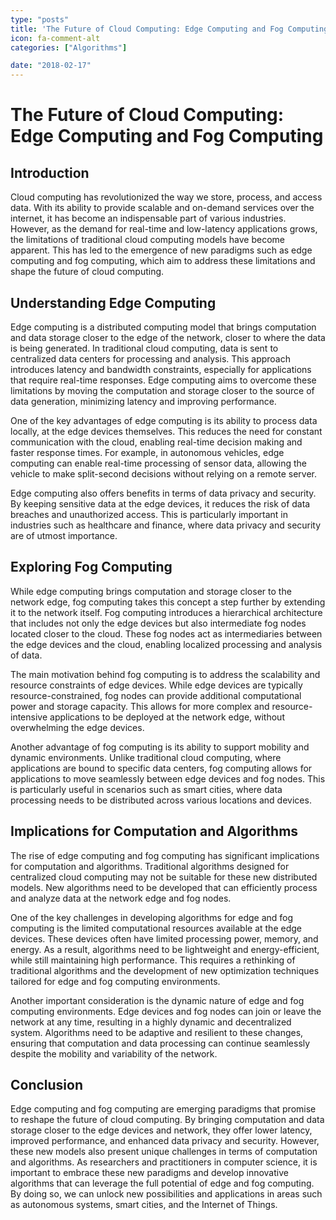 ```yaml
---
type: "posts"
title: 'The Future of Cloud Computing: Edge Computing and Fog Computing'
icon: fa-comment-alt
categories: ["Algorithms"]

date: "2018-02-17"
---
```




# The Future of Cloud Computing: Edge Computing and Fog Computing

## Introduction

Cloud computing has revolutionized the way we store, process, and access data. With its ability to provide scalable and on-demand services over the internet, it has become an indispensable part of various industries. However, as the demand for real-time and low-latency applications grows, the limitations of traditional cloud computing models have become apparent. This has led to the emergence of new paradigms such as edge computing and fog computing, which aim to address these limitations and shape the future of cloud computing.

## Understanding Edge Computing

Edge computing is a distributed computing model that brings computation and data storage closer to the edge of the network, closer to where the data is being generated. In traditional cloud computing, data is sent to centralized data centers for processing and analysis. This approach introduces latency and bandwidth constraints, especially for applications that require real-time responses. Edge computing aims to overcome these limitations by moving the computation and storage closer to the source of data generation, minimizing latency and improving performance.

One of the key advantages of edge computing is its ability to process data locally, at the edge devices themselves. This reduces the need for constant communication with the cloud, enabling real-time decision making and faster response times. For example, in autonomous vehicles, edge computing can enable real-time processing of sensor data, allowing the vehicle to make split-second decisions without relying on a remote server.

Edge computing also offers benefits in terms of data privacy and security. By keeping sensitive data at the edge devices, it reduces the risk of data breaches and unauthorized access. This is particularly important in industries such as healthcare and finance, where data privacy and security are of utmost importance.

## Exploring Fog Computing

While edge computing brings computation and storage closer to the network edge, fog computing takes this concept a step further by extending it to the network itself. Fog computing introduces a hierarchical architecture that includes not only the edge devices but also intermediate fog nodes located closer to the cloud. These fog nodes act as intermediaries between the edge devices and the cloud, enabling localized processing and analysis of data.

The main motivation behind fog computing is to address the scalability and resource constraints of edge devices. While edge devices are typically resource-constrained, fog nodes can provide additional computational power and storage capacity. This allows for more complex and resource-intensive applications to be deployed at the network edge, without overwhelming the edge devices.

Another advantage of fog computing is its ability to support mobility and dynamic environments. Unlike traditional cloud computing, where applications are bound to specific data centers, fog computing allows for applications to move seamlessly between edge devices and fog nodes. This is particularly useful in scenarios such as smart cities, where data processing needs to be distributed across various locations and devices.

## Implications for Computation and Algorithms

The rise of edge computing and fog computing has significant implications for computation and algorithms. Traditional algorithms designed for centralized cloud computing may not be suitable for these new distributed models. New algorithms need to be developed that can efficiently process and analyze data at the network edge and fog nodes.

One of the key challenges in developing algorithms for edge and fog computing is the limited computational resources available at the edge devices. These devices often have limited processing power, memory, and energy. As a result, algorithms need to be lightweight and energy-efficient, while still maintaining high performance. This requires a rethinking of traditional algorithms and the development of new optimization techniques tailored for edge and fog computing environments.

Another important consideration is the dynamic nature of edge and fog computing environments. Edge devices and fog nodes can join or leave the network at any time, resulting in a highly dynamic and decentralized system. Algorithms need to be adaptive and resilient to these changes, ensuring that computation and data processing can continue seamlessly despite the mobility and variability of the network.

## Conclusion

Edge computing and fog computing are emerging paradigms that promise to reshape the future of cloud computing. By bringing computation and data storage closer to the edge devices and network, they offer lower latency, improved performance, and enhanced data privacy and security. However, these new models also present unique challenges in terms of computation and algorithms. As researchers and practitioners in computer science, it is important to embrace these new paradigms and develop innovative algorithms that can leverage the full potential of edge and fog computing. By doing so, we can unlock new possibilities and applications in areas such as autonomous systems, smart cities, and the Internet of Things.